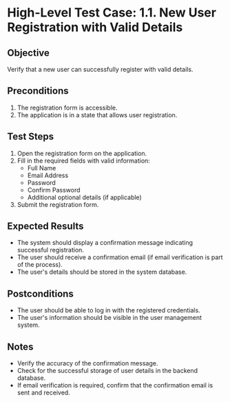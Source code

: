 # High-Level Test Case: 1.1. New User Registration with Valid Details

## Objective
Verify that a new user can successfully register with valid details.

## Preconditions
1. The registration form is accessible.
2. The application is in a state that allows user registration.

## Test Steps
1. Open the registration form on the application.
2. Fill in the required fields with valid information:
   - Full Name
   - Email Address
   - Password
   - Confirm Password
   - Additional optional details (if applicable)
3. Submit the registration form.

## Expected Results
- The system should display a confirmation message indicating successful registration.
- The user should receive a confirmation email (if email verification is part of the process).
- The user's details should be stored in the system database.

## Postconditions
- The user should be able to log in with the registered credentials.
- The user's information should be visible in the user management system.

## Notes
- Verify the accuracy of the confirmation message.
- Check for the successful storage of user details in the backend database.
- If email verification is required, confirm that the confirmation email is sent and received.